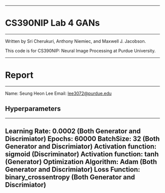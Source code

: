 --------------------------------------------------------------------------------
# CS390NIP Lab 4 GANs
--------------------------------------------------------------------------------

Written by Sri Cherukuri, Anthony Niemiec, and Maxwell J. Jacobson.


This code is for CS390NIP: Neural Image Processing at Purdue University.


--------------------------------------------------------------------------------

# Report
--------------------------------------------------------------------------------

Name: Seung Heon Lee
Email: lee3072@purdue.edu


## Hyperparameters
--------------------------------------------------------------------------------
Learning Rate: 0.0002 (Both Generator and Discrimiator)
Epochs: 60000
BatchSize: 32 (Both Generator and Discrimiator)
Activation function: sigmoid (Discriminator)
Activation function: tanh (Generator) 
Optimization Algorithm: Adam (Both Generator and Discrimiator)
Loss Function: binary_crossentropy (Both Generator and Discrimiator)
--------------------------------------------------------------------------------